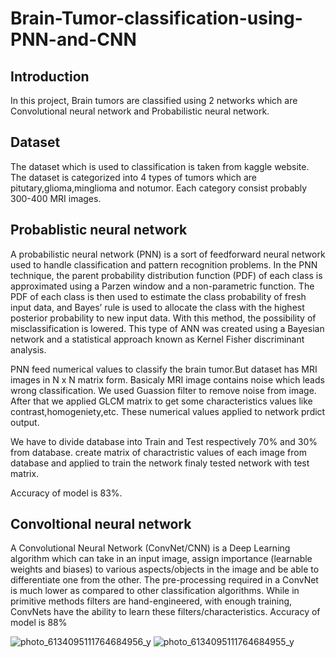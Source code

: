 # Brain-Tumor-classification-using-PNN-and-CNN
## Introduction
In this project, Brain tumors are classified using 2 networks which are Convolutional neural network and Probabilistic neural network.
## Dataset
The dataset which is used to classification is taken from kaggle website. The dataset is categorized into 4 types of tumors which are pitutary,glioma,minglioma and notumor.
Each category consist probably 300-400 MRI images.
## Probablistic  neural network
A probabilistic neural network (PNN) is a sort of feedforward neural network used to handle classification and pattern recognition problems. In the PNN technique, the parent probability distribution function (PDF) of each class is approximated using a Parzen window and a non-parametric function. The PDF of each class is then used to estimate the class probability of fresh input data, and Bayes’ rule is used to allocate the class with the highest posterior probability to new input data. With this method, the possibility of misclassification is lowered. This type of ANN was created using a Bayesian network and a statistical approach known as Kernel Fisher discriminant analysis.

PNN feed numerical values to classify the brain tumor.But dataset has MRI images in N x N matrix form. Basicaly MRI image contains noise which leads wrong classification.
We used Guassion filter to remove noise from image. After that we applied GLCM matrix to get some characteristics values like contrast,homogeniety,etc. These numerical values applied to network prdict output.

We have to divide database into Train and Test respectively 70% and 30% from database. create matrix of charactristic values of each image from database and applied to train the network
finaly tested network with test matrix.

Accuracy of model is 83%.

## Convoltional  neural network
A Convolutional Neural Network (ConvNet/CNN) is a Deep Learning algorithm which can take in an input image, assign importance (learnable weights and biases) to various aspects/objects in the image and be able to differentiate one from the other. The pre-processing required in a ConvNet is much lower as compared to other classification algorithms. While in primitive methods filters are hand-engineered, with enough training, ConvNets have the ability to learn these filters/characteristics.
Accuracy of model is 88%

![photo_6134095111764684956_y](https://user-images.githubusercontent.com/70106840/190430642-5ef0789c-233a-485c-ad37-c55a86c4fc0f.jpg)
![photo_6134095111764684955_y](https://user-images.githubusercontent.com/70106840/190430650-653247a8-5579-4a09-ac2f-4954dc48f638.jpg)
